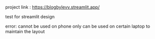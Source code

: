 project link : https://blogbylevv.streamlit.app/

test for streamlit design

error:
cannot be used on phone 
only can be used on certain laptop to maintain the layout
